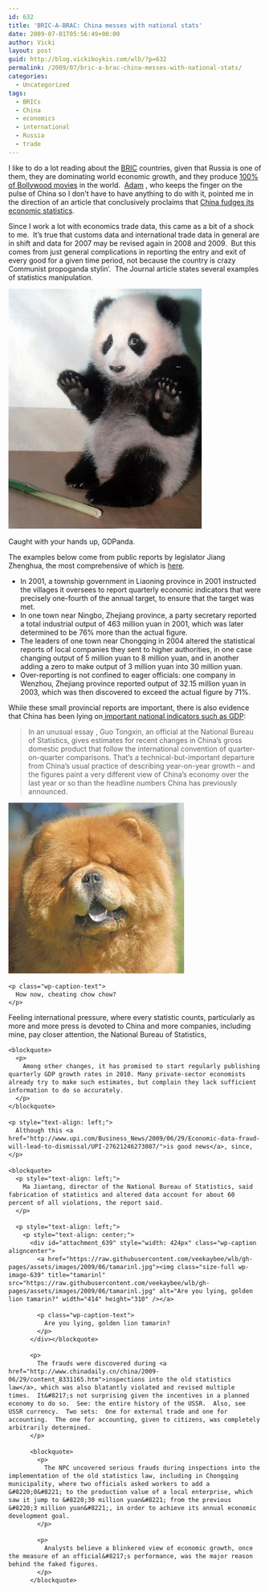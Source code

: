 ```yaml
---
id: 632
title: 'BRIC-A-BRAC: China messes with national stats'
date: 2009-07-01T05:56:49+00:00
author: Vicki
layout: post
guid: http://blog.vickiboykis.com/wlb/?p=632
permalink: /2009/07/bric-a-brac-china-messes-with-national-stats/
categories:
  - Uncategorized
tags:
  - BRICs
  - China
  - economics
  - international
  - Russia
  - trade
---
```

I like to do a lot reading about the [BRIC](http://en.wikipedia.org/wiki/BRIC) countries, given that Russia is one of them, they are dominating world economic growth, and they produce [100% of Bollywood movies](http://blog.vickiboykis.com/wlb/?p=497) in the world.  [Adam](http://www.adamdanielmezei.eu/) , who keeps the finger on the pulse of China so I don&#8217;t have to have anything to do with it, pointed me in the direction of an article that conclusively proclaims that [China fudges its economic statistics](http://blogs.wsj.com/chinajournal/2009/06/28/china-revises-statistics-law-to-clamp-down-on-tampering/).

Since I work a lot with economics trade data, this came as a bit of a shock to me.  It&#8217;s true that customs data and international trade data in general are in shift and data for 2007 may be revised again in 2008 and 2009.  But this comes from just general complications in reporting the entry and exit of every good for a given time period, not because the country is crazy Communist propoganda stylin&#8217;.  The Journal article states several examples of statistics manipulation.

<div id="attachment_637" style="width: 395px" class="wp-caption aligncenter">
  <a href="https://raw.githubusercontent.com/veekaybee/wlb/gh-pages/assets/images/2009/06/panda.jpg"><img class="size-full wp-image-637" title="panda" src="https://raw.githubusercontent.com/veekaybee/wlb/gh-pages/assets/images/2009/06/panda.jpg" alt="panda" width="385" height="478" /></a>
  
  <p class="wp-caption-text">
    Caught with your hands up, GDPanda.
  </p>
</div>

<p style="text-align: center;">
  <p>
    The examples below come from public reports by legislator Jiang Zhenghua, the most comprehensive of which is <a href="http://www.npc.gov.cn/huiyi/lfzt/tjfxd/2005-07/01/content_1462842.htm">here</a>.
  </p>
  
  <ul>
    <li>
      In 2001, a township government in Liaoning province in 2001 instructed the villages it oversees to report quarterly economic indicators that were precisely one-fourth of the annual target, to ensure that the target was met.
    </li>
    <li>
      In one town near Ningbo, Zhejiang province, a party secretary reported a total industrial output of 463 million yuan in 2001, which was later determined to be 76% more than the actual figure.
    </li>
    <li>
      The leaders of one town near Chongqing in 2004 altered the statistical reports of local companies they sent to higher authorities, in one case changing output of 5 million yuan to 8 million yuan, and in another adding a zero to make output of 3 million yuan into 30 million yuan.
    </li>
    <li>
      Over-reporting is not confined to eager officials: one company in Wenzhou, Zhejiang province reported output of 32.15 million yuan in 2003, which was then discovered to exceed the actual figure by 71%.
    </li>
  </ul>
  
  <p>
    While these small provincial reports are important, there is also evidence that China has been lying on<a href="http://blogs.wsj.com/chinajournal/2009/06/23/chinese-stats-official-says-economic-growth-was-slower-than-many-thought-last-year/"> important national indicators such as GDP</a>:
  </p>
  
  <blockquote>
    <p>
      In an unusual essay , Guo Tongxin, an official at the National Bureau of Statistics, gives estimates for recent changes in China’s gross domestic product that follow the international convention of quarter-on-quarter comparisons. That’s a technical-but-important departure from China’s usual practice of describing year-on-year growth – and the figures paint a very different view of China’s economy over the last year or so than the headline numbers China has previously announced.
    </p>
  </blockquote>
  
  <div id="attachment_638" style="width: 360px" class="wp-caption aligncenter">
    <a href="https://raw.githubusercontent.com/veekaybee/wlb/gh-pages/assets/images/2009/06/chowchow.jpg"><img class="size-full wp-image-638" title="chowchow" src="https://raw.githubusercontent.com/veekaybee/wlb/gh-pages/assets/images/2009/06/chowchow.jpg" alt="chowchow" width="350" height="340" /></a>
    
    <p class="wp-caption-text">
      How now, cheating chow chow?
    </p>
  </div>
  
  <p style="text-align: center;">
    <p>
      Feeling international pressure, where every statistic counts, particularly as more and more press is devoted to China and more companies, including mine, pay closer attention, the National Bureau of Statistics,
    </p>
    
    <blockquote>
      <p>
        Among other changes, it has promised to start regularly publishing quarterly GDP growth rates in 2010. Many private-sector economists already try to make such estimates, but complain they lack sufficient information to do so accurately.
      </p>
    </blockquote>
    
    <p style="text-align: left;">
      Although this <a href="http://www.upi.com/Business_News/2009/06/29/Economic-data-fraud-will-lead-to-dismissal/UPI-27621246273087/">is good news</a>, since,
    </p>
    
    <blockquote>
      <p style="text-align: left;">
        Ma Jiantang, director of the National Bureau of Statistics, said fabrication of statistics and altered data account for about 60 percent of all violations, the report said.
      </p>
      
      <p style="text-align: left;">
        <p style="text-align: center;">
          <div id="attachment_639" style="width: 424px" class="wp-caption aligncenter">
            <a href="https://raw.githubusercontent.com/veekaybee/wlb/gh-pages/assets/images/2009/06/tamarinl.jpg"><img class="size-full wp-image-639" title="tamarinl" src="https://raw.githubusercontent.com/veekaybee/wlb/gh-pages/assets/images/2009/06/tamarinl.jpg" alt="Are you lying, golden lion tamarin?" width="414" height="310" /></a>
            
            <p class="wp-caption-text">
              Are you lying, golden lion tamarin?
            </p>
          </div></blockquote> 
          
          <p>
            The frauds were discovered during <a href="http://www.chinadaily.cn/china/2009-06/29/content_8331165.htm">inspections into the old statistics law</a>, which was also blatantly violated and revised multiple times.  It&#8217;s not surprising given the incentives in a planned economy to do so.  See: the entire history of the USSR.  Also, see USSR currency.  Two sets:  One for external trade and one for accounting.  The one for accounting, given to citizens, was completely arbitrarily determined.
          </p>
          
          <blockquote>
            <p>
              The NPC uncovered serious frauds during inspections into the implementation of the old statistics law, including in Chongqing municipality, where two officials asked workers to add a &#8220;0&#8221; to the production value of a local enterprise, which saw it jump to &#8220;30 million yuan&#8221; from the previous &#8220;3 million yuan&#8221;, in order to achieve its annual economic development goal.
            </p>
            
            <p>
              Analysts believe a blinkered view of economic growth, once the measure of an official&#8217;s performance, was the major reason behind the faked figures.
            </p>
          </blockquote>